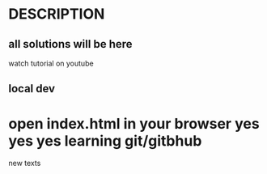 
# DESCRIPTION

## all solutions will be here

 watch tutorial on youtube

## local dev

open index.html in your browser
yes yes yes
learning git/gitbhub
=======
new texts

